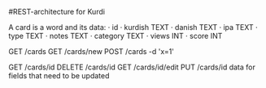 #REST-architecture for Kurdi

A card is a word and its data:
	· id 
	· kurdish TEXT
	· danish TEXT
	· ipa TEXT
	· type TEXT
	· notes TEXT
	· category TEXT
	· views INT
	· score INT

GET 	/cards
GET		/cards/new
POST	/cards 	-d 'x=1'

GET 	/cards/id
DELETE	/cards/id
GET		/cards/id/edit
PUT		/cards/id	data for fields that need to be updated


